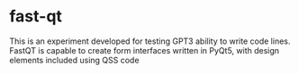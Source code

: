 # fast-qt
This is an experiment developed for testing GPT3 ability to write code lines. FastQT is capable to create form interfaces written in PyQt5, with design elements included using QSS code
